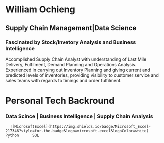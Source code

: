# William Ochieng
## Supply Chain Management|Data Science
### Fascinated by Stock/Invetory Analysis and Business Intelligence
Accomplished Supply Chain Analyst with understanding of Last Mile Delivery, Fulfilment, Demand Planning and Operations Analysis. Experienced in carrying out Inventory Planning and giving current and predicted levels of inventories, providing visibility to customer service and sales teams with regards to timings and order fulfilment.

# Personal Tech Backround
### Data Scince | Business Intelligence | Supply Chain Analysis
      ![MicrosoftExcel](https://img.shields.io/badge/Microsoft_Excel-217346?style=for-the-badge&logo=microsoft-excel&logoColor=white)      Python      SQL

